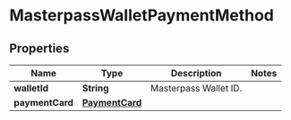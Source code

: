 
# MasterpassWalletPaymentMethod

## Properties
Name | Type | Description | Notes
------------ | ------------- | ------------- | -------------
**walletId** | **String** | Masterpass Wallet ID. | 
**paymentCard** | [**PaymentCard**](PaymentCard.md) |  | 



